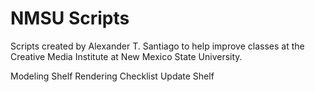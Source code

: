 # NMSU Scripts
Scripts created by Alexander T. Santiago to help improve classes at the Creative Media Institute at New Mexico State University. 

Modeling Shelf
Rendering Checklist
Update Shelf
